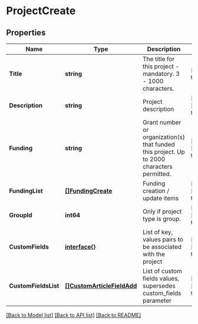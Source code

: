 # ProjectCreate

## Properties
Name | Type | Description | Notes
------------ | ------------- | ------------- | -------------
**Title** | **string** | The title for this project - mandatory. 3 - 1000 characters. | [default to null]
**Description** | **string** | Project description | [optional] [default to null]
**Funding** | **string** | Grant number or organization(s) that funded this project. Up to 2000 characters permitted. | [optional] [default to null]
**FundingList** | [**[]FundingCreate**](FundingCreate.md) | Funding creation / update items | [optional] [default to null]
**GroupId** | **int64** | Only if project type is group. | [optional] [default to null]
**CustomFields** | [**interface{}**](interface{}.md) | List of key, values pairs to be associated with the project | [optional] [default to null]
**CustomFieldsList** | [**[]CustomArticleFieldAdd**](CustomArticleFieldAdd.md) | List of custom fields values, supersedes custom_fields parameter | [optional] [default to null]

[[Back to Model list]](../README.md#documentation-for-models) [[Back to API list]](../README.md#documentation-for-api-endpoints) [[Back to README]](../README.md)


